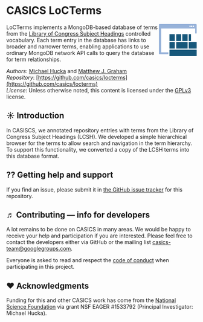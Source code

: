 CASICS LoCTerms
===============

<img align="right" src=".graphics/casics-logo-small.png">

LoCTerms implements a MongoDB-based database of terms from the [Library of Congress Subject Headings](http://id.loc.gov/authorities/subjects.html) controlled vocabulary. Each term entry in the database has links to broader and narrower terms, enabling applications to use ordinary MongoDB network API calls to query the database for term relationships.

*Authors*:      [Michael Hucka](http://github.com/mhucka) and [Matthew J. Graham](https://github.com/doccosmos)<br>
*Repository*:   [https://github.com/casics/locterms](https://github.com/casics/locterms)<br>
*License*:      Unless otherwise noted, this content is licensed under the [GPLv3](https://www.gnu.org/licenses/gpl-3.0.en.html) license.

☀ Introduction
-----------------------------

In CASISCS, we annotated repository entries with terms from the Library of Congress Subject Headings (LCSH).  We developed a simple hierarchical browser for the terms to allow search and navigation in the term hierarchy. To support this functionality, we converted a copy of the LCSH terms into this database format.

⁇ Getting help and support
--------------------------

If you find an issue, please submit it in [the GitHub issue tracker](https://github.com/casics/locterms/issues) for this repository.

♬ Contributing &mdash; info for developers
------------------------------------------

A lot remains to be done on CASICS in many areas.  We would be happy to receive your help and participation if you are interested.  Please feel free to contact the developers either via GitHub or the mailing list [casics-team@googlegroups.com](casics-team@googlegroups.com).

Everyone is asked to read and respect the [code of conduct](CONDUCT.md) when participating in this project.

❤️ Acknowledgments
------------------

Funding for this and other CASICS work has come from the [National Science Foundation](https://nsf.gov) via grant NSF EAGER #1533792 (Principal Investigator: Michael Hucka).
